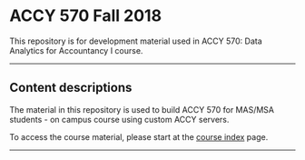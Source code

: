 # ACCY 570 Fall 2018

This repository is for development material used in ACCY 570: Data Analytics for Accountancy I course.

-------

## Content descriptions

The material in this repository is used to build ACCY 570 for MAS/MSA students - on campus course using custom ACCY servers.

To access the course material, please start at the [course index](index.ipynb) page.

------
